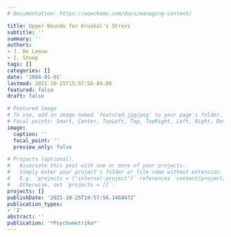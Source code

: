 ```yaml
---
# Documentation: https://wowchemy.com/docs/managing-content/

title: Upper Bounds for Kruskal's Stress
subtitle: ''
summary: ''
authors:
- J. De Leeuw
- I. Stoop
tags: []
categories: []
date: '1984-01-01'
lastmod: 2021-10-25T15:57:56-04:00
featured: false
draft: false

# Featured image
# To use, add an image named `featured.jpg/png` to your page's folder.
# Focal points: Smart, Center, TopLeft, Top, TopRight, Left, Right, BottomLeft, Bottom, BottomRight.
image:
  caption: ''
  focal_point: ''
  preview_only: false

# Projects (optional).
#   Associate this post with one or more of your projects.
#   Simply enter your project's folder or file name without extension.
#   E.g. `projects = ["internal-project"]` references `content/project/deep-learning/index.md`.
#   Otherwise, set `projects = []`.
projects: []
publishDate: '2021-10-25T19:57:56.146847Z'
publication_types:
- '2'
abstract: ''
publication: '*Psychometrika*'
---
```

